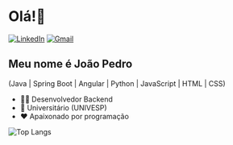 # Olá!👋
[![LinkedIn](https://img.shields.io/badge/LinkedIn-4169e1?style=flat&logo=linkedin&logoColor=black)](https://www.linkedin.com/in/jo%C3%A3o-pedro-828869321/)
[![Gmail](https://img.shields.io/badge/jpsantossilva2024@gmail.com-4169e1?style=flat&logo=gmail&logoColor=white)](mailto:jpsantossilva2024@gmail.com?subject=Contato%20via%20GitHub)

## Meu nome é João Pedro
(Java | Spring Boot | Angular | Python | JavaScript | HTML | CSS)
- 👩‍💻 Desenvolvedor Backend
- 📖 Universitário (UNIVESP)
- ❤️ Apaixonado por programação

![Top Langs](https://github-readme-stats.vercel.app/api/top-langs/?username=anuraghazra&layout=compact&bg_color=000000&title_color=ffffff&text_color=ffffff&icon_color=ffffff&border_color=000000)


